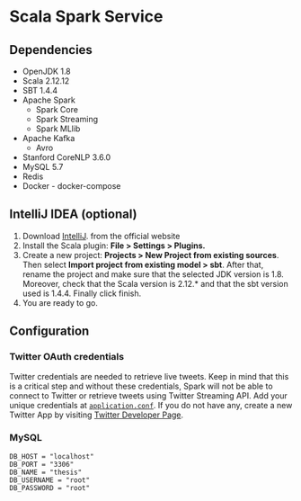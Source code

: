 # Scala Spark Service

## Dependencies

* OpenJDK 1.8
* Scala 2.12.12
* SBT 1.4.4
* Apache Spark
    * Spark Core
	* Spark Streaming
	* Spark MLlib
* Apache Kafka
    * Avro
* Stanford CoreNLP 3.6.0
* MySQL 5.7
* Redis
* Docker - docker-compose

## IntelliJ IDEA (optional)

1. Download [IntelliJ](https://www.jetbrains.com/idea/download). from the official website
2. Install the Scala plugin:  **File > Settings > Plugins.**
3. Create a new project: **Projects > New Project from existing sources**.
Then select **Import project from existing model > sbt**.
After that, rename the project and make sure that the selected JDK version is 1.8. Moreover, check that the Scala version is 2.12.* and that the sbt version used is 1.4.4. Finally click finish.
4. You are ready to go.

## Configuration

### Twitter OAuth credentials
Twitter credentials are needed to retrieve live tweets.
Keep in mind that this is a critical step and without these credentials, Spark will not be able to connect to Twitter or retrieve tweets using Twitter Streaming API. Add your unique credentials at [`application.conf`](src/main/resources/application.conf#L2-5).
If you do not have any, create a new Twitter App by visiting [Twitter Developer Page](https://dev.twitter.com/apps).

### MySQL
```
DB_HOST = "localhost"
DB_PORT = "3306"
DB_NAME = "thesis"
DB_USERNAME = "root"
DB_PASSWORD = "root"
```

